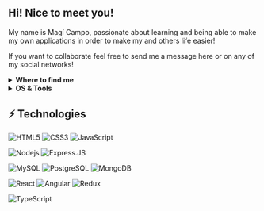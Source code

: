 ## Hi! Nice to meet you!
My name is Magí Campo, passionate about learning and being able to make my own applications in order to make my and others life easier!

If you want to collaborate feel free to send me a message here or on any of my social networks!

<details>
  <summary><b>Where to find me</b></summary>

[![Github](https://img.shields.io/badge/-Github-181717?style=for-the-badge&logo=Github&logoColor=white)](https://github.com/NeoCephei)
[![LinkedIn](https://img.shields.io/badge/-LinkedIn-0077B5?style=for-the-badge&logo=LinkedIn&logoColor=white)](https://www.linkedin.com/in/magi-campo-troyano-55527490/)
[![Gmail Badge](https://img.shields.io/badge/Gmail-D14836?style=for-the-badge&logo=gmail&logoColor=white&link=mailto:magiupc@gmail.com)](mailto:magiupc@gmail.com)

</details>

<details>
 <summary><b>OS & Tools</b></summary>

![Linux](https://img.shields.io/badge/-Linux-FCC624?logo=Linux&style=for-the-badge&logoColor=black)
![Windows](https://img.shields.io/badge/Windows-0078D6?style=for-the-badge&logo=windows&logoColor=white)

![Git](https://img.shields.io/badge/-Git-F05032?logo=Git&style=for-the-badge&logoColor=white)
![Github](https://img.shields.io/badge/GitHub-100000?style=for-the-badge&logo=github&logoColor=white)
![Postman](https://img.shields.io/badge/Postman-black?style=flat-square&logo=postman)
![Firebase](https://img.shields.io/badge/Firebase-black?style=flat-square&logo=firebase)

</details>

## ⚡ Technologies

![HTML5](https://img.shields.io/badge/HTML5-E34F26?style=for-the-badge&logo=html5&logoColor=white)
![CSS3](https://img.shields.io/badge/CSS3-1572B6?style=for-the-badge&logo=css3&logoColor=white)
![JavaScript](https://img.shields.io/badge/JavaScript-F7DF1E?style=for-the-badge&logo=javascript&logoColor=black)

![Nodejs](https://img.shields.io/badge/Node.js-43853D?style=for-the-badge&logo=node.js&logoColor=white)
![Express.JS](https://img.shields.io/badge/Express.js-404D59?style=for-the-badge)

![MySQL](https://img.shields.io/badge/MySQL-00000F?style=for-the-badge&logo=mysql&logoColor=white)
![PostgreSQL](https://img.shields.io/badge/PostgreSQL-316192?style=for-the-badge&logo=postgresql&logoColor=white)
![MongoDB](https://img.shields.io/badge/MongoDB-4EA94B?style=for-the-badge&logo=mongodb&logoColor=white)

![React](https://img.shields.io/badge/React-20232A?style=for-the-badge&logo=react&logoColor=61DAFB)
![Angular](https://img.shields.io/badge/Angular-DD0031?style=for-the-badge&logo=angular&logoColor=white)
![Redux](https://img.shields.io/badge/Redux-593D88?style=for-the-badge&logo=redux&logoColor=white)

![TypeScript](https://img.shields.io/badge/TypeScript-007ACC?style=for-the-badge&logo=typescript&logoColor=white)
